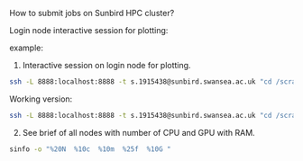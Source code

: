 How to submit jobs on Sunbird HPC cluster?

Login node interactive session for plotting:

example: 
1. Interactive session on login node for plotting.


```sh
ssh -L 8888:localhost:8888 -t s.1915438@sunbird.swansea.ac.uk "cd /scratch/s.1915438/;source env/modulus/bin/activate;jupyter-lab"
```

Working version:

```sh
ssh -L 8888:localhost:8888 -t s.1915438@sunbird.swansea.ac.uk "cd /scratch/s.1915438/;source modulus_pysdf/modulus_pysdf/bin/activate;jupyter-lab"
```

2. See brief of all nodes with number of CPU and GPU with RAM. 

```sh
sinfo -o "%20N  %10c  %10m  %25f  %10G "
```
